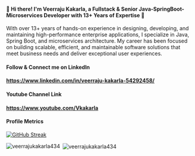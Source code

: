 
####  👋 Hi there! I'm Veerraju Kakarla, a Fullstack & Senior Java-SpringBoot-Microservices Developer with 13+ Years of Expertise 🌟
With over 13+ years of hands-on experience in designing, developing, and maintaining high-performance enterprise applications, I specialize in Java, Spring Boot, and microservices architecture. My career has been focused on building scalable, efficient, and maintainable software solutions that meet business needs and deliver exceptional user experiences.


#### Follow & Connect me on LinkedIn
#### https://www.linkedin.com/in/veerraju-kakarla-54292458/

#### Youtube Channel Link
#### https://www.youtube.com/Vkakarla

#### Profile Metrics 

[![GitHub Streak](https://streak-stats.demolab.com?user=veerrajukakarla434&theme=transparent)](https://git.io/streak-stats)

<p><img align="left" src="https://github-readme-stats.vercel.app/api/top-langs?username=veerrajukakarla434&show_icons=true&locale=en&include_all_commits=true&count_private=true&theme=transparent&layout=compact"  alt="veerrajukakarla434" /></p>

<p>&nbsp;<img align="center" src="https://github-readme-stats.vercel.app/api?username=veerrajukakarla434&show_icons=true&include_all_commits=true&count_private=true&locale=en&theme=transparent&layout=compact"  alt="veerrajukakarla434" /></p>

